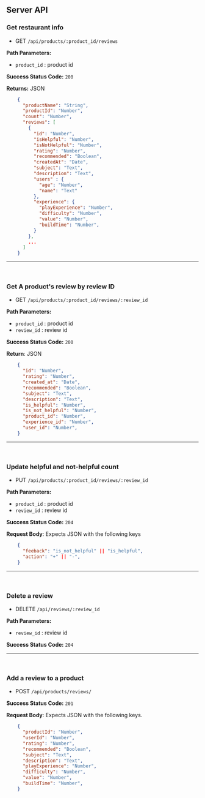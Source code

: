 ## Server API

### Get restaurant info
  * GET `/api/products/:product_id/reviews`

**Path Parameters:**
  * `product_id` : product id

**Success Status Code:** `200`

**Returns:** JSON

```json
    {
      "productName": "String",
      "productId": "Number",
      "count": "Number",
      "reviews": [
        {
          "id": "Number",
          "isHelpful": "Number",
          "isNotHelpful": "Number",
          "rating": "Number",
          "recommended": "Boolean",
          "createdAt": "Date",
          "subject": "Text",
          "description": "Text",
          "users" : {
            "age": "Number",
            "name": "Text"
          },
          "experience": {
            "playExperience": "Number",
            "difficulty": "Number",
            "value": "Number",
            "buildTime": "Number",
          }
        },
        ...
      ]
    }
```

---
</br>

### Get A product's review by review ID
  * GET `/api/products/:product_id/reviews/:review_id`

**Path Parameters:**
  * `product_id` : product id
  * `review_id` : review id

**Success Status Code:** `200`

**Return**: JSON

```json
    {
      "id": "Number",
      "rating": "Number",
      "created_at": "Date",
      "recommended": "Boolean",
      "subject": "Text",
      "description": "Text",
      "is_helpful": "Number",
      "is_not_helpful": "Number",
      "product_id": "Number",
      "experience_id": "Number",
      "user_id": "Number",
    }
```
---
</br>

### Update helpful and not-helpful count
  * PUT `/api/products/:product_id/reviews/:review_id`

**Path Parameters:**
  * `product_id` : product id
  * `review_id` : review id

**Success Status Code:** `204`

**Request Body**: Expects JSON with the following keys

```json
    {
      "feeback": "is_not_helpful" || "is_helpful",
      "action": "+" || "-",
    }
```
---
</br>

### Delete a review
  * DELETE `/api/reviews/:review_id`

**Path Parameters:**
  * `review_id` : review id

**Success Status Code:** `204`

---
<br/>

### Add a review to a product
  * POST `/api/products/reviews/`

**Success Status Code:** `201`

**Request Body**: Expects JSON with the following keys.

```json
    {
      "productId": "Number",
      "userId": "Number",
      "rating": "Number",
      "recommended": "Boolean",
      "subject": "Text",
      "description": "Text",
      "playExperience": "Number",
      "difficulty": "Number",
      "value": "Number",
      "buildTime": "Number",
    }
```